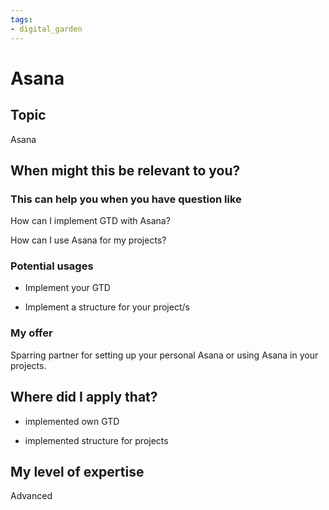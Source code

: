 ```yaml
---
tags: 
- digital_garden
---
```

# Asana
## Topic

Asana

## When might this be relevant to you?

### This can help you when you have question like

How can I implement GTD with Asana?

How can I use Asana for my projects?

### Potential usages

-   Implement your GTD
    
-   Implement a structure for your project/s
    

### My offer

Sparring partner for setting up your personal Asana or using Asana in your projects.

## Where did I apply that?

-   implemented own GTD
    
-   implemented structure for projects
    

## My level of expertise

Advanced